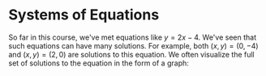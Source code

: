 # Systems of Equations

So far in this course, we've met equations like $y = 2x - 4$.  We've seen that such equations can have many solutions.  For example, both $(x, y) = (0, -4)$ and $(x, y) = (2, 0)$ are solutions to this equation.  We often visualize the full set of solutions to the equation in the form of a graph:

<div id="calculator1" style="width: 100%; height: 300px; margin-left: auto; margin-right: auto;">
</div>

<script src="https://www.desmos.com/api/v1.6/calculator.js?apiKey=dcb31709b452b1cf9dc26972add0fda6"></script>

<script src="../../../scripts/Matrix Unit/1-systems-of-equations.js">
</script>